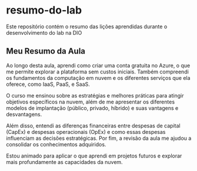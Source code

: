 # resumo-do-lab
Este repositório contém o resumo das lições aprendidas durante o desenvolvimento do lab na DIO

## Meu Resumo da Aula
Ao longo desta aula, aprendi como criar uma conta gratuita no Azure, o que me permite explorar a plataforma sem custos iniciais. Também compreendi os fundamentos da computação em nuvem e os diferentes serviços que ela oferece, como IaaS, PaaS, e SaaS.

O curso me ensinou sobre as estratégias e melhores práticas para atingir objetivos específicos na nuvem, além de me apresentar os diferentes modelos de implantação (público, privado, híbrido) e suas vantagens e desvantagens.

Além disso, entendi as diferenças financeiras entre despesas de capital (CapEx) e despesas operacionais (OpEx) e como essas despesas influenciam as decisões estratégicas. Por fim, a revisão da aula me ajudou a consolidar os conhecimentos adquiridos.

Estou animado para aplicar o que aprendi em projetos futuros e explorar mais profundamente as capacidades da nuvem.
